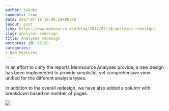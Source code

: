```yaml
---
author: jakubj
comments: true
date: 2017-07-19 10:00:34+00:00
layout: post
link: https://www.memsource.com/blog/2017/07/19/analyses-redesign/
slug: analyses-redesign
title: Analyses redesign
wordpress_id: 16198
categories:
- New Features
---
```


In an effort to unify the reports Memsource Analyses provide, a new design has been implemented to provide simplistic, yet comprehensive view unified for the different analysis types.

In addition to the overall redesign, we have also added a column with breakdown based on number of pages.

[![](http://www.memsource.com/wp-content/uploads/2017/07/Analysis-redesign-1-300x171.png)](http://www.memsource.com/wp-content/uploads/2017/07/Analysis-redesign-1.png)


